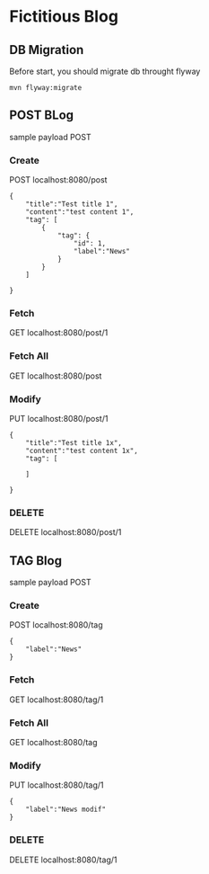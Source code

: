 # Fictitious Blog
## DB Migration
Before start, you should migrate db throught flyway
```aidl
mvn flyway:migrate
```

## POST BLog
sample payload POST
### Create
POST localhost:8080/post
```aidl
{
    "title":"Test title 1",
    "content":"test content 1",
    "tag": [
        {
            "tag": {
                "id": 1,
                "label":"News"
            }
        }
    ]
    
}
```

### Fetch
GET localhost:8080/post/1

### Fetch All
GET localhost:8080/post

### Modify
PUT localhost:8080/post/1
```aidl
{
    "title":"Test title 1x",
    "content":"test content 1x",
    "tag": [
        
    ]
    
}
```

### DELETE
DELETE localhost:8080/post/1


## TAG Blog
sample payload POST
### Create
POST localhost:8080/tag
```aidl
{
    "label":"News"
}
```

### Fetch
GET localhost:8080/tag/1

### Fetch All
GET localhost:8080/tag

### Modify
PUT localhost:8080/tag/1
```aidl
{
    "label":"News modif"
}
```

### DELETE
DELETE localhost:8080/tag/1

